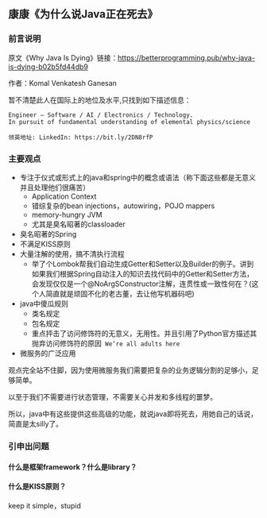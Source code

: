 ## 康康《为什么说Java正在死去》

### 前言说明

原文《Why Java Is Dying》链接：https://betterprogramming.pub/why-java-is-dying-b02b5fd44db9

作者：Komal Venkatesh Ganesan

暂不清楚此人在国际上的地位及水平,只找到如下描述信息：

```text
Engineer — Software / AI / Electronics / Technology. 
In pursuit of fundamental understanding of elemental physics/science 

领英地址: LinkedIn: https://bit.ly/2DN8rfP
```



### 主要观点

- 专注于仪式或形式上的java和spring中的概念或语法（称下面这些都是无意义并且处理他们很痛苦）
  - Application Context
  - 错综复杂的bean injections，autowiring，POJO mappers
  - memory-hungry JVM 
  - 尤其是臭名昭著的classloader
- 臭名昭著的Spring
- 不满足KISS原则
- 大量注解的使用，搞不清执行流程
  - 举了个Lombok帮我们自动生成Getter和Setter以及Builder的例子。讲到如果我们根据Spring自动注入的知识去找代码中的Getter和Setter方法，会发现仅仅是一个@NoArgSConstructor注解，连贯性或一致性何在？(这个人简直就是顽固不化的老古董，去让他写机器码吧)
- java中傻瓜规则
  - 类名规定
  - 包名规定
  - 重点抨击了访问修饰符的无意义，无用性。并且引用了Python官方描述其抛弃访问修饰符的原因``` We’re all adults here``` 
- 微服务的广泛应用

观点完全站不住脚，因为使用微服务我们需要把复杂的业务逻辑分割的足够小，足够简单。

以至于我们不需要进行状态管理，不需要关心并发和多线程的噩梦。

所以，java中有这些提供这些高级的功能，就说java即将死去，用她自己的话说，简直是太silly了。













### 引申出问题

#### 什么是框架framework？什么是library？

#### 什么是KISS原则？

keep it simple，stupid











